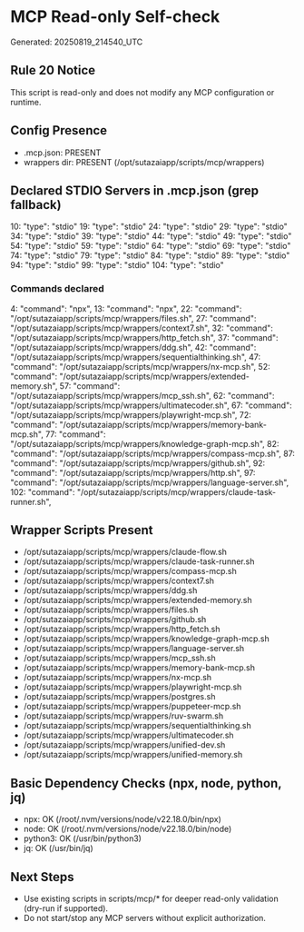 # MCP Read-only Self-check
Generated: 20250819_214540_UTC

## Rule 20 Notice
This script is read-only and does not modify any MCP configuration or runtime.

## Config Presence
- .mcp.json: PRESENT
- wrappers dir: PRESENT (/opt/sutazaiapp/scripts/mcp/wrappers)

## Declared STDIO Servers in .mcp.json (grep fallback)
  10:      "type": "stdio"
  19:      "type": "stdio"
  24:      "type": "stdio"
  29:      "type": "stdio"
  34:      "type": "stdio"
  39:      "type": "stdio"
  44:      "type": "stdio"
  49:      "type": "stdio"
  54:      "type": "stdio"
  59:      "type": "stdio"
  64:      "type": "stdio"
  69:      "type": "stdio"
  74:      "type": "stdio"
  79:      "type": "stdio"
  84:      "type": "stdio"
  89:      "type": "stdio"
  94:      "type": "stdio"
  99:      "type": "stdio"
  104:      "type": "stdio"

### Commands declared
  4:      "command": "npx",
  13:      "command": "npx",
  22:      "command": "/opt/sutazaiapp/scripts/mcp/wrappers/files.sh",
  27:      "command": "/opt/sutazaiapp/scripts/mcp/wrappers/context7.sh",
  32:      "command": "/opt/sutazaiapp/scripts/mcp/wrappers/http_fetch.sh",
  37:      "command": "/opt/sutazaiapp/scripts/mcp/wrappers/ddg.sh",
  42:      "command": "/opt/sutazaiapp/scripts/mcp/wrappers/sequentialthinking.sh",
  47:      "command": "/opt/sutazaiapp/scripts/mcp/wrappers/nx-mcp.sh",
  52:      "command": "/opt/sutazaiapp/scripts/mcp/wrappers/extended-memory.sh",
  57:      "command": "/opt/sutazaiapp/scripts/mcp/wrappers/mcp_ssh.sh",
  62:      "command": "/opt/sutazaiapp/scripts/mcp/wrappers/ultimatecoder.sh",
  67:      "command": "/opt/sutazaiapp/scripts/mcp/wrappers/playwright-mcp.sh",
  72:      "command": "/opt/sutazaiapp/scripts/mcp/wrappers/memory-bank-mcp.sh",
  77:      "command": "/opt/sutazaiapp/scripts/mcp/wrappers/knowledge-graph-mcp.sh",
  82:      "command": "/opt/sutazaiapp/scripts/mcp/wrappers/compass-mcp.sh",
  87:      "command": "/opt/sutazaiapp/scripts/mcp/wrappers/github.sh",
  92:      "command": "/opt/sutazaiapp/scripts/mcp/wrappers/http.sh",
  97:      "command": "/opt/sutazaiapp/scripts/mcp/wrappers/language-server.sh",
  102:      "command": "/opt/sutazaiapp/scripts/mcp/wrappers/claude-task-runner.sh",

## Wrapper Scripts Present
  - /opt/sutazaiapp/scripts/mcp/wrappers/claude-flow.sh
  - /opt/sutazaiapp/scripts/mcp/wrappers/claude-task-runner.sh
  - /opt/sutazaiapp/scripts/mcp/wrappers/compass-mcp.sh
  - /opt/sutazaiapp/scripts/mcp/wrappers/context7.sh
  - /opt/sutazaiapp/scripts/mcp/wrappers/ddg.sh
  - /opt/sutazaiapp/scripts/mcp/wrappers/extended-memory.sh
  - /opt/sutazaiapp/scripts/mcp/wrappers/files.sh
  - /opt/sutazaiapp/scripts/mcp/wrappers/github.sh
  - /opt/sutazaiapp/scripts/mcp/wrappers/http_fetch.sh
  - /opt/sutazaiapp/scripts/mcp/wrappers/knowledge-graph-mcp.sh
  - /opt/sutazaiapp/scripts/mcp/wrappers/language-server.sh
  - /opt/sutazaiapp/scripts/mcp/wrappers/mcp_ssh.sh
  - /opt/sutazaiapp/scripts/mcp/wrappers/memory-bank-mcp.sh
  - /opt/sutazaiapp/scripts/mcp/wrappers/nx-mcp.sh
  - /opt/sutazaiapp/scripts/mcp/wrappers/playwright-mcp.sh
  - /opt/sutazaiapp/scripts/mcp/wrappers/postgres.sh
  - /opt/sutazaiapp/scripts/mcp/wrappers/puppeteer-mcp.sh
  - /opt/sutazaiapp/scripts/mcp/wrappers/ruv-swarm.sh
  - /opt/sutazaiapp/scripts/mcp/wrappers/sequentialthinking.sh
  - /opt/sutazaiapp/scripts/mcp/wrappers/ultimatecoder.sh
  - /opt/sutazaiapp/scripts/mcp/wrappers/unified-dev.sh
  - /opt/sutazaiapp/scripts/mcp/wrappers/unified-memory.sh

## Basic Dependency Checks (npx, node, python, jq)
- npx: OK (/root/.nvm/versions/node/v22.18.0/bin/npx)
- node: OK (/root/.nvm/versions/node/v22.18.0/bin/node)
- python3: OK (/usr/bin/python3)
- jq: OK (/usr/bin/jq)

## Next Steps
- Use existing scripts in scripts/mcp/* for deeper read-only validation (dry-run if supported).
- Do not start/stop any MCP servers without explicit authorization.
